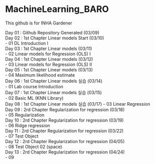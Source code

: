 # MachineLearning_BARO
This github is for INHA Gardener

Day 01 : Github Repository Generated (03/09)  
Day 02 : 1st Chapter Linear models Start (03/10)  
         - 01 DL Introduction I  
Day 03 : 1st Chapter Linear models (03/11)  
         - 02 Linear models for Regression (OLS) I  
Day 04 : 1st Chapter Linear models (03/12)  
         - 03 Linear models for Regression (OLS) II  
Day 05 : 1st Chapter Linear models (03/13)  
         - 04 Maximum likelihood estimate  
Day 06 : 1st Chapter Linear models 실습 (03/14)  
         - 01 Lab course Introduction  
Day 07 : 1st Chapter Linear models 실습 (03/15)  
         - 02 Basic ML (KNN Library)  
Day 08 : 1st Chapter Linear models 실습 (03/17) 
         - 03 Linear Regression  
Day 09 : 2rd Chapter Regularization for regression (03/18)  
         - 05 Regularization  
Day 10 : 2rd Chapter Regularization for regression (03/19)  
         - 06 Ridge regression  
Day 11 : 2rd Chapter Regularization for regression (03/22)  
         - 07 Test Object  
Day 12 : 2rd Chapter Regularization for regression (04/05)  
         - 08 Test Object 02 (space)  
Day 13 : 2rd Chapter Regularization for regression (04/24)  
         - 09
